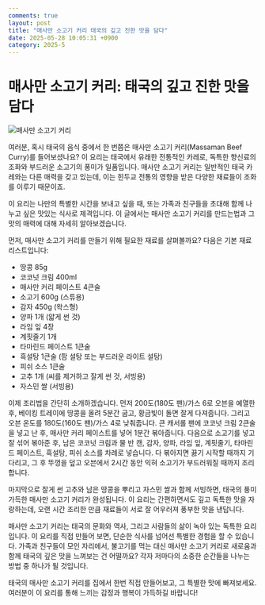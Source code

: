 ```yaml
---
comments: true
layout: post
title: "매사만 소고기 커리 태국의 깊고 진한 맛을 담다"
date: 2025-05-28 10:05:31 +0900
category: 2025-5
---
```


# 매사만 소고기 커리: 태국의 깊고 진한 맛을 담다

![매사만 소고기 커리](https://www.themealdb.com/images/media/meals/tvttqv1504640475.jpg)

여러분, 혹시 태국의 음식 중에서 한 번쯤은 매사만 소고기 커리(Massaman Beef Curry)를 들어보셨나요? 이 요리는 태국에서 유래한 전통적인 카레로, 독특한 향신료의 조화와 부드러운 소고기의 풍미가 일품입니다. 매사만 소고기 커리는 일반적인 태국 카레와는 다른 매력을 갖고 있는데, 이는 힌두교 전통의 영향을 받은 다양한 재료들이 조화를 이루기 때문이죠.

이 요리는 나만의 특별한 시간을 보내고 싶을 때, 또는 가족과 친구들을 초대해 함께 나누고 싶은 맛있는 식사로 제격입니다. 이 글에서는 매사만 소고기 커리를 만드는법과 그 맛의 매력에 대해 자세히 알아보겠습니다.

먼저, 매사만 소고기 커리를 만들기 위해 필요한 재료를 살펴볼까요? 다음은 기본 재료 리스트입니다:
- 땅콩 85g
- 코코넛 크림 400ml
- 매사만 커리 페이스트 4큰술
- 소고기 600g (스튜용)
- 감자 450g (왁스형)
- 양파 1개 (얇게 썬 것)
- 라임 잎 4장 
- 계핏줄기 1개
- 타마린드 페이스트 1큰술
- 흑설탕 1큰술 (팜 설탕 또는 부드러운 라이트 설탕)
- 피쉬 소스 1큰술
- 고추 1개 (씨를 제거하고 잘게 썬 것, 서빙용)
- 자스민 쌀 (서빙용)

이제 조리법을 간단히 소개하겠습니다. 먼저 200도(180도 팬)/가스 6로 오븐을 예열한 후, 베이킹 트레이에 땅콩을 올려 5분간 굽고, 황금빛이 돌면 잘게 다져줍니다. 그리고 오븐 온도를 180도(160도 팬)/가스 4로 낮춰줍니다. 큰 캐서롤 팬에 코코넛 크림 2큰술을 넣고 난 후, 매사만 커리 페이스트를 넣어 1분간 볶아줍니다. 다음으로 소고기를 넣고 잘 섞어 볶아준 후, 남은 코코넛 크림과 물 반 캔, 감자, 양파, 라임 잎, 계핏줄기, 타마린드 페이스트, 흑설탕, 피쉬 소스를 차례로 넣습니다. 다 볶아지면 끓기 시작할 때까지 기다리고, 그 후 뚜껑을 덮고 오븐에서 2시간 동안 익혀 소고기가 부드러워질 때까지 조리합니다.

마지막으로 잘게 썬 고추와 남은 땅콩을 뿌리고 자스민 쌀과 함께 서빙하면, 태국의 풍미 가득한 매사만 소고기 커리가 완성됩니다. 이 요리는 간편하면서도 깊고 독특한 맛을 자랑하는데, 오랜 시간 조리한 만큼 재료들이 서로 잘 어우러져 풍부한 맛을 낸답니다.

매사만 소고기 커리는 태국의 문화와 역사, 그리고 사람들의 삶이 녹아 있는 독특한 요리입니다. 이 요리를 직접 만들어 보면, 단순한 식사를 넘어선 특별한 경험을 할 수 있습니다. 가족과 친구들이 모인 자리에서, 불고기를 먹는 대신 매사만 소고기 커리로 새로움과 함께 태국의 깊은 맛을 느껴보는 건 어떨까요? 각자 저마다의 소중한 순간들을 나누는 방법 중 하나가 될 것입니다.

태국의 매사만 소고기 커리를 집에서 한번 직접 만들어보고, 그 특별한 맛에 빠져보세요. 여러분이 이 요리를 통해 느끼는 감정과 행복이 가득하길 바랍니다!